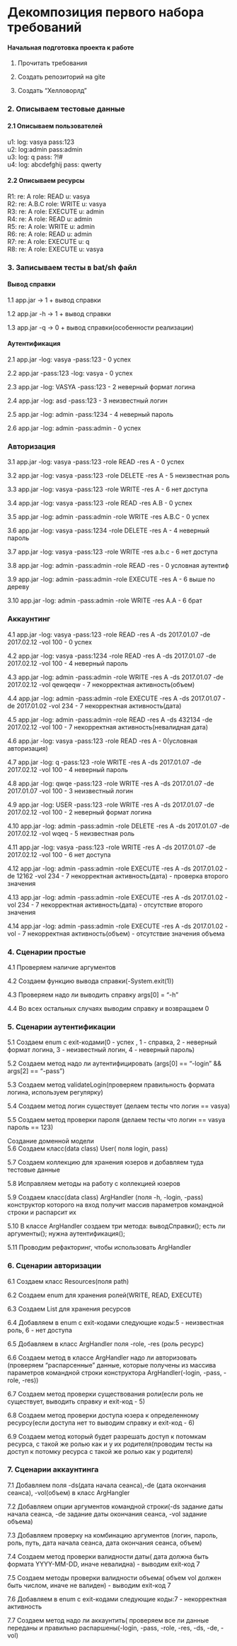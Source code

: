 # Декомпозиция первого набора требований  
 #### Начальная подготовка проекта к работе
 
  1. Прочитать требования
 
  2. Создать репозиторий на gite
 
  3. Создать “Хелловорлд”
 
 ### 2. Описываем тестовые данные
 #### 2.1 Описываем пользователей
 
 u1: log: vasya pass:123  
 u2: log:admin pass:admin  
 u3: log: q pass: ?!#  
 u4: log: abcdefghij pass: qwerty  
 
 #### 2.2 Описываем ресурсы
 
 R1: re: A role: READ u: vasya  
 R2: re: A.B.C role: WRITE u: vasya  
 R3: re: A role: EXECUTE u: admin  
 R4: re: A role: READ u: admin  
 R5: re: A role: WRITE u: admin  
 R6: re: A role: READ u: admin  
 R7: re: A role: EXECUTE u: q  
 R8: re: A role: EXECUTE u: vasya 
 
 ### 3. Записываем тесты в bat/sh файл
 #### Вывод справки  
   1.1 app.jar  -> 1 + вывод справки  

   1.2 app.jar -h  -> 1 + вывод справки  

   1.3 app.jar -q  -> 0 + вывод справки(особенности реализации)  
 
 #### Аутентификация
   2.1 app.jar -log: vasya -pass:123 - 0 успех  
 
   2.2 app.jar -pass:123 -log: vasya - 0 успех  
 
   2.3 app.jar -log: VASYA -pass:123 - 2 неверный формат логина  
 
   2.4 app.jar -log: asd -pass:123 - 3 неизвестный логин  
 
   2.5 app.jar -log: admin -pass:1234 - 4 неверный пароль  
 
   2.6 app.jar -log: admin -pass:admin - 0 успех  
 
 ### Авторизация
   3.1 app.jar -log: vasya -pass:123 -role READ -res A - 0 успех  
 
   3.2 app.jar -log: vasya -pass:123 -role DELETE -res A - 5 неизвестная роль 
  
   3.3 app.jar -log: vasya -pass:123 -role WRITE -res A - 6 нет доступа  
 
   3.4 app.jar -log: vasya -pass:123 -role READ -res A.B - 0 успех  
 
   3.5 app.jar -log: admin -pass:admin -role WRITE -res A.B.C - 0 успех  
 
   3.6 app.jar -log: vasya -pass:1234 -role DELETE -res A - 4 неверный пароль  
 
   3.7 app.jar -log: vasya -pass:123 -role WRITE -res a.b.c - 6  нет доступа  
 
   3.8 app.jar -log: admin -pass:admin -role READ -res - 0 условная аутентиф  
 
   3.9 app.jar -log: admin -pass:admin -role EXECUTE -res A - 6 выше по дереву  
 
   3.10 app.jar -log: admin -pass:admin -role WRITE -res A.A - 6 брат  

### Аккаунтинг
  4.1 app.jar -log: vasya -pass:123 -role READ -res A  -ds 2017.01.07 -de 2017.02.12 -vol 100  - 0 успех  

  4.2 app.jar -log: vasya -pass:1234 -role READ -res A  -ds 2017.01.07 -de 2017.02.12 -vol 100 - 4 неверный пароль  

  4.3 app.jar -log: admin -pass:admin -role WRITE -res A  -ds 2017.01.07 -de 2017.02.12 -vol qewqeqw - 7 некорректная активность(объем)  

  4.4 app.jar -log: admin -pass:admin -role EXECUTE -res A  -ds 2017.01.07 -de 2017.01.02 -vol 234 - 7 некорректная активность(дата)  

  4.5 app.jar -log: admin -pass:admin -role READ -res A  -ds 432134 -de 2017.02.12 -vol 100 - 7 некорректная активность(невалидная дата)  

  4.6 app.jar -log: vasya -pass:123 -role READ -res A  - 0(условная авторизация)  

  4.7 app.jar -log: q -pass:123 -role WRITE -res A -ds 2017.01.07 -de 2017.02.12 -vol 100  - 4 неверный пароль  

  4.8 app.jar -log: qwqe -pass:123 -role WRITE -res A -ds 2017.01.07 -de 2017.01.07 -vol 100  - 3 неизвестный логин  

  4.9 app.jar -log: USER -pass:123 -role WRITE -res A -ds 2017.01.07 -de 2017.02.12 -vol 100  - 2 неверный формат логина  

  4.10 app.jar -log: admin -pass:admin -role DELETE -res A -ds 2017.01.07 -de 2017.02.12 -vol wqeq  - 5 неизвестная роль  

  4.11 app.jar -log: vasya -pass:123 -role WRITE -res A -ds 2017.01.07 -de 2017.02.12 -vol 100  - 6 нет доступа  

  4.12 app.jar -log: admin -pass:admin -role EXECUTE -res A  -ds 2017.01.02  -de 12162  -vol 234 - 7 некорректная активность(дата) - проверка второго значения  

  4.13 app.jar -log: admin -pass:admin -role EXECUTE -res A  -ds 2017.01.02    -vol 234 - 7 некорректная активность(дата) - отсутствие второго значения  

  4.14 app.jar -log: admin -pass:admin -role EXECUTE -res A  -ds 2017.01.02   -vol  - 7 некорректная активность(объем) - отсутствие значения объема  

### 4. Сценарии простые
  4.1 Проверяем наличие аргументов  

  4.2 Создаем функцию вывода справки(-System.exit(1))  

  4.3 Проверяем надо ли выводить справку args[0] = “-h”  

  4.4 Во всех остальных случаях выводим справку и возвращаем 0  

### 5. Сценарии аутентификации
  5.1 Создаем enum с exit-кодами(0 - успех , 1 - справка, 2 - неверный формат логина, 3 - неизвестный логин, 4 - неверный пароль)  

  5.2 Создаем метод надо ли аутентифицировать (args[0] == “-login” && args[2] == “-pass”)  

  5.3 Создаем метод validateLogin(проверяем правильность формата логина, используем регулярку)  

  5.4 Создаем метод логин существует (делаем тесты что логин == vasya)  

  5.5 Создаем метод проверки пароля (делаем тесты что логин == vasya пароль == 123)  

 Создание доменной модели  
  5.6 Создаем класс(data class) User( поля login, pass)  

  5.7 Создаем коллекцию для хранения юзеров и добавляем туда тестовые данные  

  5.8 Исправляем методы на работу с коллекцией юзеров  

  5.9 Создаем класс(data class) ArgHandler (поля  -h, -login, -pass) конструктор которого на вход получит массив параметров командной строки и распарсит их  

  5.10 В классе ArgHandler создаем три метода:
	выводСправки(); есть ли аргументы(); нужна аутентификация();  

  5.11 Проводим рефакторинг, чтобы использовать ArgHandler  

### 6. Сценарии авторизации
  6.1 Создаем класс Resources(поля path)   

  6.2 Создаем enum для хранения ролей(WRITE, READ, EXECUTE)  

  6.3 Создаем List для хранения ресурсов  

  6.4 Добавляем в enum c exit-кодами следующие коды:5 - неизвестная роль, 6 - нет доступа  

  6.5 Добавляем в класс ArgHandler поля -role, -res (роль ресурс)  

  6.6 Создаем метод в классе ArgHandler надо ли авторизовать  (проверяем “распарсенные” данные, которые получены из массива параметров командной строки конструктора ArgHandler(-login, -pass, -role, -res))  

  6.7 Создаем метод проверки существования роли(если роль не существует, выводить справку и exit-код - 5)  

  6.8 Создаем метод проверки доступа юзера к определенному ресурсу(если доступа нет то выводим справку и exit-код - 6)  

  6.9 Создаем метод который будет разрешать доступ к потомкам ресурса, с такой же ролью как и у их родителя(проводим тесты на доступ к потомку  ресурса с такой же ролью как  у родителя)  

### 7. Сценарии аккаунтинга 
  7.1 Добавляем поля -ds(дата начала сеанса),-de (дата окончания сеанса), -vol(объем) в класс ArgHangler  

  7.2 Добавляем опции аргументов командной строки(-ds задание даты начала сеанса, -de задание даты окончания сеанса, -vol задание объема)   

  7.3 Добавляем проверку на комбинацию аргументов (логин, пароль, роль, путь, дата начала сеанса, дата окончания сеанса, объем)  

  7.4 Создаем метод проверки валидности даты( дата должна быть формата YYYY-MM-DD, иначе невалидна) - выводим exit-код 7  

  7.5 Создаем методы проверки валидности объема( объем vol должен быть числом, иначе не валиден) - выводим exit-код 7  

  7.6 Добавляем в enum c exit-кодами следующие коды:7 - некорректная активность  

  7.7 Создаем метод надо ли аккаунтить( проверяем все ли данные переданы и правильно распаршены(-login, -pass, -role, -res, -ds, -de, -vol)   
